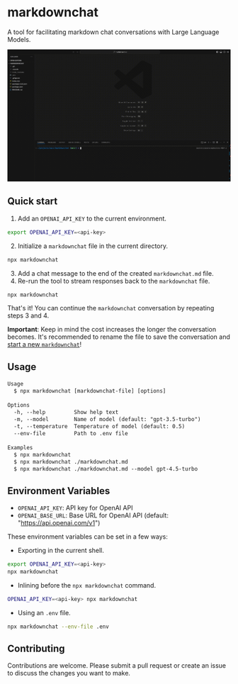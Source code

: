 # markdownchat

A tool for facilitating markdown chat conversations with Large Language Models.

![Example `markdownchat` conversation](https://raw.githubusercontent.com/aaronccasanova/markdownchat/main/markdownchat.gif)

## Quick start

1. Add an `OPENAI_API_KEY` to the current environment.

```sh
export OPENAI_API_KEY=<api-key>
```

2. Initialize a `markdownchat` file in the current directory.

```sh
npx markdownchat
```

3. Add a chat message to the end of the created `markdownchat.md` file.
4. Re-run the tool to stream responses back to the `markdownchat` file.

```sh
npx markdownchat
```

That's it! You can continue the `markdownchat` conversation by repeating steps 3 and 4.

**Important**: Keep in mind the cost increases the longer the conversation becomes. It's recommended to rename the file to save the conversation and [start a new `markdownchat`](#quick-start)!

## Usage

```
Usage
  $ npx markdownchat [markdownchat-file] [options]

Options
  -h, --help         Show help text
  -m, --model        Name of model (default: "gpt-3.5-turbo")
  -t, --temperature  Temperature of model (default: 0.5)
  --env-file         Path to .env file

Examples
  $ npx markdownchat
  $ npx markdownchat ./markdownchat.md
  $ npx markdownchat ./markdownchat.md --model gpt-4.5-turbo
```

## Environment Variables

- `OPENAI_API_KEY`: API key for OpenAI API
- `OPENAI_BASE_URL`: Base URL for OpenAI API (default: "https://api.openai.com/v1")

These environment variables can be set in a few ways:

- Exporting in the current shell.

```sh
export OPENAI_API_KEY=<api-key>
npx markdownchat
```

- Inlining before the `npx markdownchat` command.

```sh
OPENAI_API_KEY=<api-key> npx markdownchat
```

- Using an `.env` file.

```sh
npx markdownchat --env-file .env
```

## Contributing

Contributions are welcome. Please submit a pull request or create an issue to discuss the changes you want to make.

